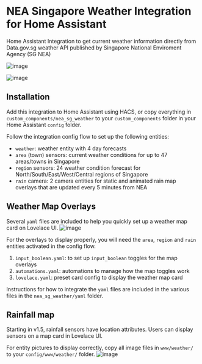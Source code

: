 # NEA Singapore Weather Integration for Home Assistant

Home Assistant Integration to get current weather information directly from Data.gov.sg weather API published by Singapore National Enviroment Agency (SG NEA)

![image](https://user-images.githubusercontent.com/57534857/142906976-9f28571f-290f-42e1-85a0-68ee23f917d8.png)

![image](https://user-images.githubusercontent.com/57534857/142907008-1e5b1f76-c054-4797-b73f-8ad0d22e6b4c.png)

## Installation

Add this integration to Home Assistant using HACS, or copy everything in `custom_components/nea_sg_weather` to your `custom_components` folder in your Home Assistant `config` folder. 

Follow the integration config flow to set up the following entities:
- `weather`: weather entity with 4 day forecasts
- `area` (town) sensors: current weather conditions for up to 47 areas/towns in Singapore 
- `region` sensors: 24 weather condition forecast for North/South/East/West/Central regions of Singapore
- `rain` camera: 2 camera entities for static and animated rain map overlays that are updated every 5 minutes from NEA


## Weather Map Overlays

Several `yaml` files are included to help you quickly set up a weather map card on Lovelace UI.
![image](https://user-images.githubusercontent.com/57534857/142712510-cabf3214-09c2-4fda-8d43-ff230aebd91c.png)

For the overlays to display properly, you will need the `area`, `region` and `rain` entities activated in the config flow.

1. `input_boolean.yaml`: to set up `input_boolean` toggles for the map overlays
2. `automations.yaml`: automations to manage how the map toggles work
3. `lovelace.yaml`: preset card config to display the weather map card

Instructions for how to integrate the `yaml` files are included in the various files in the `nea_sg_weather/yaml` folder.

## Rainfall map

Starting in v1.5, rainfall sensors have location attributes.
Users can display sensors on a map card in Lovelace UI.

For entity pictures to display correctly, copy all image files in `www/weather/` to your `config/www/weather/` folder.
![image](https://user-images.githubusercontent.com/57534857/171048147-5e6dcfd3-40c4-4eff-a09c-f1f6c31ddb92.png)

